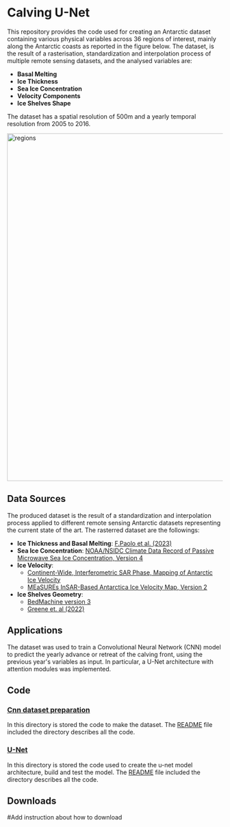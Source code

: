 # Calving U-Net

This repository provides the code used for creating an Antarctic dataset containing various physical variables across 36 regions of interest, mainly along the Antarctic coasts as reported in the figure below. The dataset, is the result of a rasterisation, standardization and interpolation process of multiple remote sensing datasets, and the analysed variables are:

- **Basal Melting**
- **Ice Thickness**
- **Sea Ice Concentration**
- **Velocity Components**
- **Ice Shelves Shape**

The dataset has a spatial resolution of 500m and a yearly temporal resolution from 2005 to 2016.

<a name="regions"></a>
<img width="811" alt="regions" src="https://github.com/Moncada-Francesco-97/machine_learning_calving_project/assets/110817494/88f24c62-6094-4ae4-ac6c-341588c154df">

## Data Sources
The produced dataset is the result of a standardization and interpolation process applied to different remote sensing Antarctic datasets representing the current state of the art. The rasterred dataset are the followings:
- **Ice Thickness and Basal Melting**: [F.Paolo et al. (2023)](https://tc.copernicus.org/articles/17/3409/2023/)
- **Sea Ice Concentration**: [NOAA/NSIDC Climate Data Record of Passive Microwave Sea Ice Concentration, Version 4](https://nsidc.org/data/g02202/versions/4)
- **Ice Velocity**: 
  - [Continent-Wide, Interferometric SAR Phase, Mapping of Antarctic Ice Velocity](https://agupubs.onlinelibrary.wiley.com/doi/10.1029/2019GL083826)
  - [MEaSUREs InSAR-Based Antarctica Ice Velocity Map, Version 2](https://nsidc.org/data/nsidc-0484/versions/2)
- **Ice Shelves Geometry**: 
  - [BedMachine version 3](https://nsidc.org/data/nsidc-0756/versions/3)
  - [Greene et. al (2022)](https://zenodo.org/records/5903643)

## Applications

The dataset was used to train a Convolutional Neural Network (CNN) model to predict the yearly advance or retreat of the calving front, using the previous year's variables as input. In particular, a U-Net architecture with attention modules was implemented.

## Code

### [Cnn dataset preparation](./cnn_dataset_preparation/)

In this directory is stored the code to make the dataset. The [README](cnn_dataset_preparation/README.md) file included the directory describes all the code.


### [U-Net](./U-Net/)

In this directory is stored the code used to create the u-net model architecture, build and test the model. The [README](U-Net/README.md) file included the directory describes all the code.


## Downloads

#Add instruction about how to download

